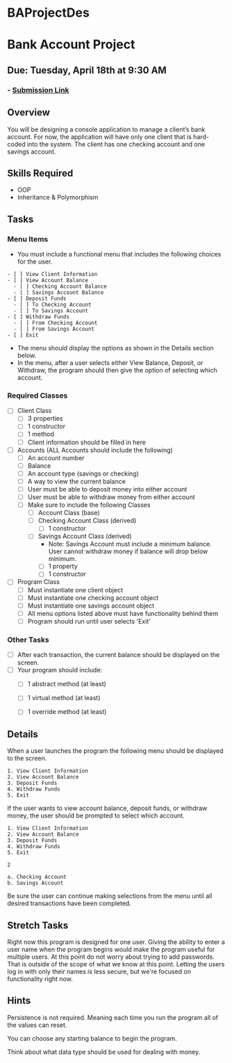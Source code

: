 # BAProjectDes

# Bank Account Project
## Due: Tuesday, April 18th at 9:30 AM
### - [Submission Link](https://docs.google.com/forms/d/e/1FAIpQLScUEvl_ZgH_OgBu0zbg_WIvB6zBSkkXh7wfxqjv4LwLdBDxLg/viewform)

## Overview
You will be designing a console application to manage a client’s bank account. For now, the application will have only one client that is hard-coded into the system. The client has one checking account and one savings account.

## Skills Required
- OOP
- Inheritance & Polymorphism

## Tasks
### Menu Items
- You must include a functional menu that includes the following choices for the user.
```
- [ ] View Client Information
- [ ] View Account Balance
  - [ ] Checking Account Balance
  - [ ] Savings Account Balance
- [ ] Deposit Funds
  - [ ] To Checking Account
  - [ ] To Savings Account
- [ ] Withdraw Funds
  - [ ] From Checking Account
  - [ ] From Savings Account
- [ ] Exit
```
- The menu should display the options as shown in the Details section below.
- In the menu, after a user selects either View Balance, Deposit, or Withdraw, the program should then give the option of selecting which account.

### Required Classes
- [ ] Client Class
  - [ ] 3 properties
  - [ ] 1 constructor
  - [ ] 1 method
  - [ ] Client information should be filled in here
- [ ] Accounts (ALL Accounts should include the following)
  - [ ] An account number
  - [ ] Balance
  - [ ] An account type (savings or checking)
  - [ ] A way to view the current balance
  - [ ] User must be able to deposit money into either account
  - [ ] User must be able to withdraw money from either account
  - [ ] Make sure to include the following Classes
    - [ ] Account Class (base)
    - [ ] Checking Account Class (derived)
      - [ ] 1 constructor
    - [ ] Savings Account Class (derived)
      - Note: Savings Account must include a minimum balance.  User cannot withdraw money if balance will drop below minimum.
      - [ ] 1 property
      - [ ] 1 constructor
- [ ] Program Class
    - [ ] Must instantiate one client object
    - [ ] Must instantiate one checking account object
    - [ ] Must instantiate one savings account object
    - [ ] All menu options listed above must have functionality behind them
    - [ ] Program should run until user selects 'Exit'
### Other Tasks
- [ ] After each transaction, the current balance should be displayed on the screen.
- [ ] Your program should include:
  - [ ] 1 abstract method (at least)
  - [ ] 1 virtual method (at least)
  - [ ] 1 override method (at least)


## Details
When a user launches the program the following menu should be displayed to the screen.
```
1. View Client Information
2. View Account Balance
3. Deposit Funds
4. Withdraw Funds
5. Exit
```

If the user wants to view account balance, deposit funds, or withdraw money, the user should be prompted to select which account.
```
1. View Client Information
2. View Account Balance
3. Deposit Funds
4. Withdraw Funds
5. Exit

2

a. Checking Account
b. Savings Account
```

Be sure the user can continue making selections from the menu until all desired transactions have been completed.

## Stretch Tasks
Right now this program is designed for one user. Giving the ability to enter a user name when the program begins would make the program useful for multiple users. At this point do not worry about trying to add passwords. That is outside of the scope of what we know at this point. Letting the users log in with only their names _is_ less secure, but we're focused on functionality right now.

## Hints
Persistence is not required. Meaning each time you run the program all of the values can reset.

You can choose any starting balance to begin the program.

Think about what data type should be used for dealing with money.
